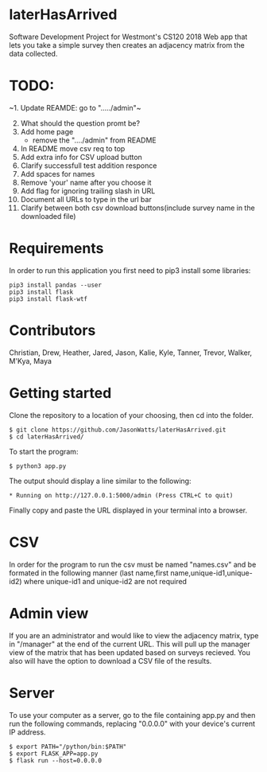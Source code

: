 # laterHasArrived
Software Development Project for Westmont's CS120 2018
Web app that lets you take a simple survey then creates an adjacency matrix from the data collected.

# TODO:
~1. Update REAMDE: go to "...../admin"~



2. What should the  question promt be?
3. Add home page
   * remove the "..../admin" from README
4. In README move csv req to top
5. Add extra info for CSV upload button
6. Clarify successfull test addition responce
7. Add spaces for names
8. Remove 'your' name after you choose it
9. Add flag for ignoring trailing slash in URL
10. Document all URLs to type in the url bar
11. Clarify between both csv download buttons(include survey name in the downloaded file)

# Requirements

In order to run this application you first need to pip3 install some libraries:

```
pip3 install pandas --user
pip3 install flask
pip3 install flask-wtf
```

# Contributors
Christian,
Drew,
Heather,
Jared,
Jason,
Kalie,
Kyle,
Tanner,
Trevor,
Walker,
M'Kya,
Maya

# Getting started
Clone the repository to a location of your choosing, then cd into the folder.
```
$ git clone https://github.com/JasonWatts/laterHasArrived.git
$ cd laterHasArrived/
```
To start the program:
```
$ python3 app.py
```
The output should display a line similar to the following:
```
* Running on http://127.0.0.1:5000/admin (Press CTRL+C to quit)
```
Finally copy and paste the URL displayed in your terminal into a browser.

# CSV

In order for the program to run the csv must be named "names.csv" and be formated in the following manner (last name,first name,unique-id1,unique-id2) where unique-id1 and unique-id2 are not required 


# Admin view
If you are an administrator and would like to view the adjacency matrix, type in "/manager" at the end of the current URL. This will pull up the manager view of the matrix that has been updated based on surveys recieved. You also will have the option to download a CSV file of the results.

# Server
To use your computer as a server, go to the file containing app.py and then run the following commands, replacing "0.0.0.0" with your device's current IP address. 
```
$ export PATH="/python/bin:$PATH"
$ export FLASK_APP=app.py
$ flask run --host=0.0.0.0 
```
